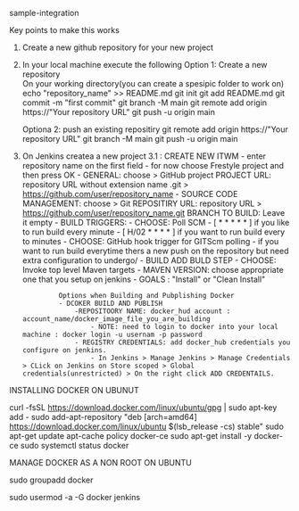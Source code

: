 sample-integration

Key points to make this works

1. Create a new github repository for your new project
2. In your local machine execute the following
    Option 1: Create a new repository   
        On your working directory(you can create a spesipic folder to work on)
        echo "repository_name" >> README.md
        git init
        git add README.md
        git commit -m "first commit"
        git branch -M main
        git remote add origin https://"Your repository URL"
        git push -u origin main

    Optiona 2: push an existing repositiry
        git remote add origin https://"Your repository URL"
        git branch -M main
        git push -u origin main
3. On Jenkins createa a new project 
    3.1 : CREATE NEW ITWM 
        - enter repository name on the first field
        - for now choose Frestyle project and then press OK
        - GENERAL: choose > GitHub project
            PROJECT URL: repository URL without extension name .git > https://github.com/user/repository_name
        - SOURCE CODE MANAGEMENT: choose > Git
            REPOSITIRY URL: repository URL > https://github.com/user/repository_name.git
            BRANCH TO BUILD: Leave it empty
        - BUILD TRIGGERS:
            - CHOOSE: Poll SCM
                - [ * * * * * ] if you like to run build every minute
                - [ H/02 * * * * ] if you want to run build every to minutes
            - CHOOSE: GitHub hook trigger for GITScm polling
                - if you want to run build everytime thers a new push on the repository but need extra configuration to undergo/
        - BUILD
            ADD BULD STEP
            - CHOOSE: Invoke top level Maven targets
                - MAVEN VERSION: choose appropriate one that you setup on jenkins
                - GOALS : "Install" or "Clean Install"
            
                Options when Building and Pubplishing Docker
                - DCOKER BUILD AND PUBLISH
                    -REPOSITOORY NAME: docker_hud account : account_name/docker_image_file_you_are_building
                        - NOTE: need to login to docker into your local machine : docker login -u usernam -p password
                    - REGISTRY CREDENTIALS: add docker_hub credentials you configure on jenkins.
                        - In Jenkins > Manage Jenkins > Manage Credentials > CLick on Jenkins on Store scoped > Global credentials(unrestricted) > On the right click ADD CREDENTAILS.
    


INSTALLING DOCKER ON UBUNUT

curl -fsSL https://download.docker.com/linux/ubuntu/gpg | sudo apt-key add -
sudo add-apt-repository "deb [arch=amd64] https://download.docker.com/linux/ubuntu $(lsb_release -cs) stable"
sudo apt-get update
apt-cache policy docker-ce
sudo apt-get install -y docker-ce
sudo systemctl status docker




MANAGE DOCKER AS A NON ROOT ON UBUNTU

sudo groupadd docker


sudo usermod -a -G docker jenkins

